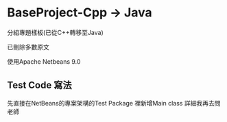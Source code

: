 ﻿# BaseProject-Cpp -> Java

分組專題樣板(已從C++轉移至Java)

已刪除多數原文

使用Apache Netbeans 9.0

## Test Code 寫法

先直接在NetBeans的專案架構的Test Package 裡新增Main class 詳細我再去問老師
